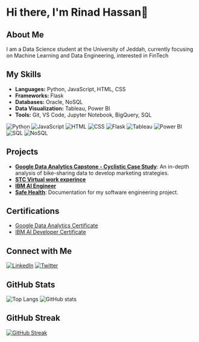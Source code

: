 # Hi there, I'm Rinad Hassan👋


## About Me

I am a Data Science student at the University of Jeddah, currently focusing on Machine Learning and Data Engineering, interested in FinTech

## My Skills

- **Languages:** Python, JavaScript, HTML, CSS
- **Frameworks:** Flask
- **Databases:** Oracle, NoSQL
- **Data Visualization:** Tableau, Power BI
- **Tools:** Git, VS Code, Jupyter Notebook, BigQuery, SQL

![Python](https://img.shields.io/badge/Python-3776AB?style=for-the-badge&logo=python&logoColor=white)
![JavaScript](https://img.shields.io/badge/JavaScript-F7DF1E?style=for-the-badge&logo=javascript&logoColor=black)
![HTML](https://img.shields.io/badge/HTML-E34F26?style=for-the-badge&logo=html5&logoColor=white)
![CSS](https://img.shields.io/badge/CSS-1572B6?style=for-the-badge&logo=css3&logoColor=white)
![Flask](https://img.shields.io/badge/Flask-000000?style=for-the-badge&logo=flask&logoColor=white)
![Tableau](https://img.shields.io/badge/Tableau-E97627?style=for-the-badge&logo=tableau&logoColor=white)
![Power BI](https://img.shields.io/badge/Power_BI-F2C811?style=for-the-badge&logo=powerbi&logoColor=white)
![SQL](https://img.shields.io/badge/SQL-336791?style=for-the-badge&logo=postgresql&logoColor=white)
![NoSQL](https://img.shields.io/badge/NoSQL-4DB33D?style=for-the-badge&logo=mongodb&logoColor=white)

## Projects
- [**Google Data Analytics Capstone - Cyclistic Case Study**](https://github.com/RinDataz/Google-Data-Analytics-Capstone-Cyclistic-Case-Study): An in-depth analysis of bike-sharing data to develop marketing strategies.
- [**STC Virtual work experince**](https://github.com/RinDataz/STC-Virtual-Work-Experience)
- [**IBM AI Engineer**](https://github.com/RinDataz/IBM-AI-Engineer-)
- [**Safe Health**](https://github.com/RinDataz/SafeHealth-app): Documentation for my software engineering project.
## Certifications

- [Google Data Analytics Certificate](https://coursera.org/share/3c8c7619decfbb6975e228d841e1c7e7)
- [IBM AI Developer Certificate](https://coursera.org/share/3c8c7619decfbb6975e228d841e1c7e7)

## Connect with Me

[![LinkedIn](https://img.shields.io/badge/LinkedIn-0A66C2?style=for-the-badge&logo=linkedin&logoColor=white)](https://www.linkedin.com/in/renad-hassan-dataz/)
[![Twitter](https://img.shields.io/badge/Twitter-1DA1F2?style=for-the-badge&logo=twitter&logoColor=white)](https://x.com/RinDataz)


## GitHub Stats
![Top Langs](https://github-readme-stats.vercel.app/api/top-langs/?username=RinDataz&show_icons=true&theme=tokyonight)
![GitHub stats](https://github-readme-stats.vercel.app/api?username=RinDataz&show_icons=true&theme=tokyonight)

## GitHub Streak

[![GitHub Streak](https://streak-stats.demolab.com/?user=RinDataz&theme=tokyonight)](https://git.io/streak-stats)


